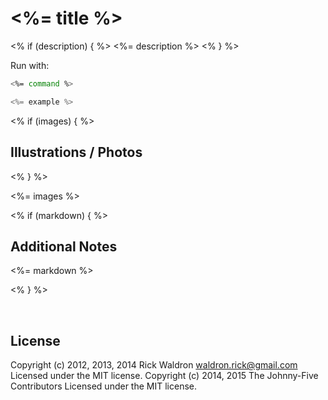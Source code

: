 <!--remove-start-->

# <%= title %>

<% if (description) { %>
<%= description %>
<% } %>

Run with:
```bash
<%= command %>
```

<!--remove-end-->

```javascript
<%= example %>
```

<% if (images) { %>
## Illustrations / Photos
<% } %>

<%= images %>


<% if (markdown) { %>
## Additional Notes

<%= markdown %>

<% } %>

&nbsp;

<!--remove-start-->

## License
Copyright (c) 2012, 2013, 2014 Rick Waldron <waldron.rick@gmail.com>
Licensed under the MIT license.
Copyright (c) 2014, 2015 The Johnny-Five Contributors
Licensed under the MIT license.

<!--remove-end-->

